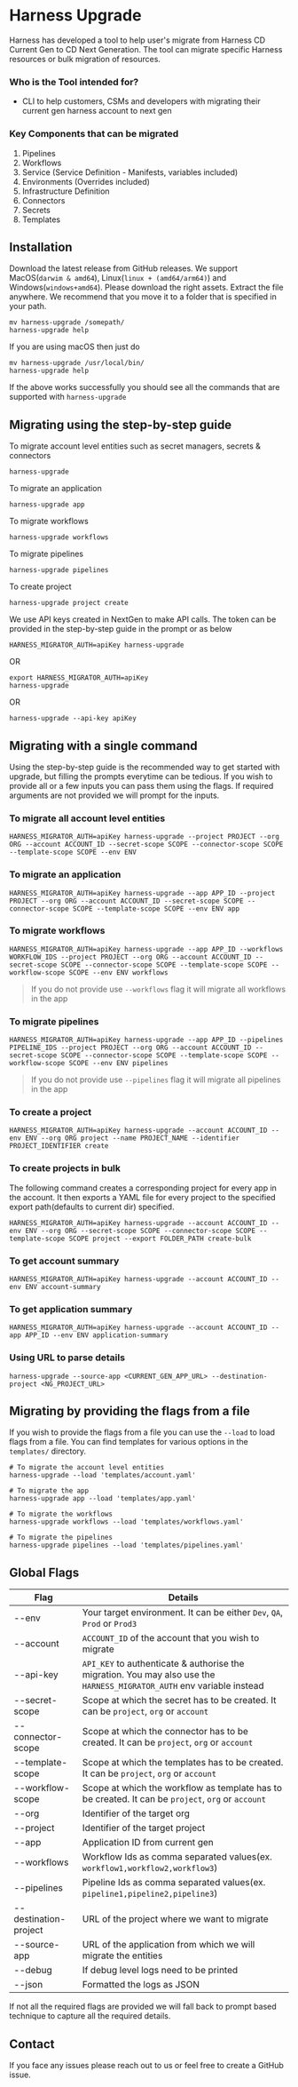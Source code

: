 # Harness Upgrade

Harness has developed a tool to help user's migrate from Harness CD Current Gen to CD Next Generation. The tool can migrate specific Harness resources or bulk migration of resources. 

### Who is the Tool intended for?

- CLI to help customers, CSMs and developers with migrating their current gen harness account to next gen

### Key Components that can be migrated 

1. Pipelines
2. Workflows
3. Service (Service Definition - Manifests, variables included)
5. Environments (Overrides included)
6. Infrastructure Definition
7. Connectors
8. Secrets
9. Templates 


## Installation
Download the latest release from GitHub releases. We support MacOS(`darwim & amd64`), Linux(`linux + (amd64/arm64)`) and Windows(`windows+amd64`). Please download the right assets. Extract the file anywhere.
We recommend that you move it to a folder that is specified in your path. 

```shell
mv harness-upgrade /somepath/
harness-upgrade help
```

If you are using macOS then just do
```shell
mv harness-upgrade /usr/local/bin/
harness-upgrade help
```

If the above works successfully you should see all the commands that are supported with `harness-upgrade`

## Migrating using the step-by-step guide

To migrate account level entities such as secret managers, secrets & connectors
```shell
harness-upgrade
```

To migrate an application 
```shell
harness-upgrade app
```

To migrate workflows
```shell
harness-upgrade workflows
```

To migrate pipelines
```shell
harness-upgrade pipelines
```

To create project
```shell
harness-upgrade project create
```

We use API keys created in NextGen to make API calls. The token can be provided in the step-by-step guide in the prompt or as below

```shell
HARNESS_MIGRATOR_AUTH=apiKey harness-upgrade
```

OR
```shell
export HARNESS_MIGRATOR_AUTH=apiKey
harness-upgrade
```

OR
```shell
harness-upgrade --api-key apiKey
```

## Migrating with a single command
Using the step-by-step guide is the recommended way to get started with upgrade, but filling the prompts everytime can be tedious. If you wish to provide all or a few inputs you can pass them using the flags. If required arguments are not provided we will prompt for the inputs.  

### To migrate all account level entities

```shell
HARNESS_MIGRATOR_AUTH=apiKey harness-upgrade --project PROJECT --org ORG --account ACCOUNT_ID --secret-scope SCOPE --connector-scope SCOPE --template-scope SCOPE --env ENV
```

### To migrate an application

```shell
HARNESS_MIGRATOR_AUTH=apiKey harness-upgrade --app APP_ID --project PROJECT --org ORG --account ACCOUNT_ID --secret-scope SCOPE --connector-scope SCOPE --template-scope SCOPE --env ENV app
```

### To migrate workflows

```shell
HARNESS_MIGRATOR_AUTH=apiKey harness-upgrade --app APP_ID --workflows WORKFLOW_IDS --project PROJECT --org ORG --account ACCOUNT_ID --secret-scope SCOPE --connector-scope SCOPE --template-scope SCOPE --workflow-scope SCOPE --env ENV workflows 
```
> If you do not provide use `--workflows` flag it will migrate all workflows in the app

### To migrate pipelines

```shell
HARNESS_MIGRATOR_AUTH=apiKey harness-upgrade --app APP_ID --pipelines PIPELINE_IDS --project PROJECT --org ORG --account ACCOUNT_ID --secret-scope SCOPE --connector-scope SCOPE --template-scope SCOPE --workflow-scope SCOPE --env ENV pipelines 
```
> If you do not provide use `--pipelines` flag it will migrate all pipelines in the app

### To create a project
```shell
HARNESS_MIGRATOR_AUTH=apiKey harness-upgrade --account ACCOUNT_ID --env ENV --org ORG project --name PROJECT_NAME --identifier PROJECT_IDENTIFIER create
```

### To create projects in bulk
The following command creates a corresponding project for every app in the account. It then exports a YAML file for every project to the specified export path(defaults to current dir) specified. 
```shell
HARNESS_MIGRATOR_AUTH=apiKey harness-upgrade --account ACCOUNT_ID --env ENV --org ORG --secret-scope SCOPE --connector-scope SCOPE --template-scope SCOPE project --export FOLDER_PATH create-bulk
```

### To get account summary
```shell
HARNESS_MIGRATOR_AUTH=apiKey harness-upgrade --account ACCOUNT_ID --env ENV account-summary
```

### To get application summary
```shell
HARNESS_MIGRATOR_AUTH=apiKey harness-upgrade --account ACCOUNT_ID --app APP_ID --env ENV application-summary
```
### Using URL to parse details
```shell
harness-upgrade --source-app <CURRENT_GEN_APP_URL> --destination-project <NG_PROJECT_URL>
```

## Migrating by providing the flags from a file
If you wish to provide the flags from a file you can use the `--load` to load flags from a file. You can find templates for various options in the `templates/` directory.

```shell
# To migrate the account level entities
harness-upgrade --load 'templates/account.yaml'

# To migrate the app
harness-upgrade app --load 'templates/app.yaml'

# To migrate the workflows
harness-upgrade workflows --load 'templates/workflows.yaml'

# To migrate the pipelines
harness-upgrade pipelines --load 'templates/pipelines.yaml'
```

## Global Flags

| Flag                  | Details                                                                                                                |
|-----------------------|------------------------------------------------------------------------------------------------------------------------|
| --env                 | Your target environment. It can be either `Dev`, `QA`, `Prod` or `Prod3`                                               |
| --account             | `ACCOUNT_ID` of the account that you wish to migrate                                                                   |
| --api-key             | `API_KEY` to authenticate & authorise the migration. You may also use the `HARNESS_MIGRATOR_AUTH` env variable instead |
| --secret-scope        | Scope at which the secret has to be created. It can be `project`, `org` or `account`                                   |
| --connector-scope     | Scope at which the connector has to be created. It can be `project`, `org` or `account`                                |
| --template-scope      | Scope at which the templates has to be created. It can be `project`, `org` or `account`                                |
| --workflow-scope      | Scope at which the workflow as template has to be created. It can be `project`, `org` or `account`                     |
| --org                 | Identifier of the target org                                                                                           |
| --project             | Identifier of the target project                                                                                       |
| --app                 | Application ID from current gen                                                                                        |
| --workflows           | Workflow Ids as comma separated values(ex. `workflow1,workflow2,workflow3`)                                            |
| --pipelines           | Pipeline Ids as comma separated values(ex. `pipeline1,pipeline2,pipeline3`)                                            |
| --destination-project | URL of the project where we want to migrate                                                                            |
| --source-app          | URL of the application from which we will migrate the entities                                                         |
| --debug               | If debug level logs need to be printed                                                                                 |
| --json                | Formatted the logs as JSON                                                                                             |

If not all the required flags are provided we will fall back to prompt based technique to capture all the required details.

## Contact
If you face any issues please reach out to us or feel free to create a GitHub issue.

